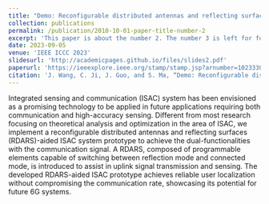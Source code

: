 ```yaml
---
title: "Demo: Reconfigurable distributed antennas and reflecting surface (RDARS)-aided integrated sensing and communication system"
collection: publications
permalink: /publication/2010-10-01-paper-title-number-2
excerpt: 'This paper is about the number 2. The number 3 is left for future work.'
date: 2023-09-05
venue: 'IEEE ICCC 2023'
slidesurl: 'http://academicpages.github.io/files/slides2.pdf'
paperurl: 'https://ieeexplore.ieee.org/stamp/stamp.jsp?arnumber=10233300'
citation: 'J. Wang, C. Ji, J. Guo, and S. Ma, “Demo: Reconfigurable distributed antennas and reflecting surface (RDARS)-aided integrated sensing and communication system,” in Proc. IEEE ICCC, 2023, pp. 1–2.'
---
```


Integrated sensing and communication (ISAC) system has been envisioned as a promising technology to be applied in future applications requiring both communication and high-accuracy sensing. Different from most research focusing on theoretical analysis and optimization in the area of ISAC, we implement a reconfigurable distributed antennas and reflecting surfaces (RDARS)-aided ISAC system prototype to achieve the dual-functionalities with the communication signal. A RDARS, composed of programmable elements capable of switching between reflection mode and connected mode, is introduced to assist in uplink signal transmission and sensing. The developed RDARS-aided ISAC prototype achieves reliable user localization without compromising the communication rate, showcasing its potential for future 6G systems.
